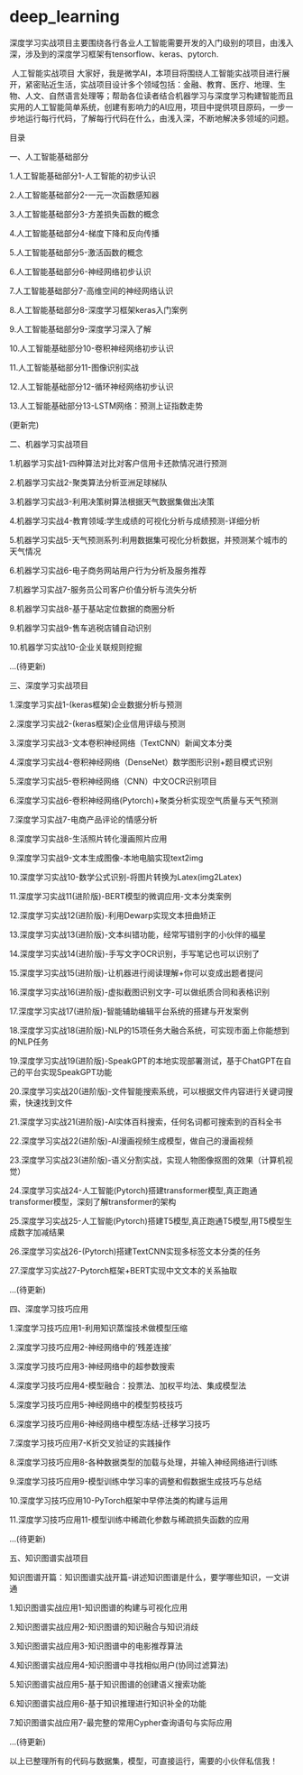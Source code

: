 # deep_learning
深度学习实战项目主要围绕各行各业人工智能需要开发的入门级别的项目，由浅入深，涉及到的深度学习框架有tensorflow、keras、pytorch.

​
人工智能实战项目
大家好，我是微学AI，本项目将围绕人工智能实战项目进行展开，紧密贴近生活，实战项目设计多个领域包括：金融、教育、医疗、地理、生物、人文、自然语言处理等；帮助各位读者结合机器学习与深度学习构建智能而且实用的人工智能简单系统，创建有影响力的AI应用，项目中提供项目原码，一步一步地运行每行代码，了解每行代码在什么，由浅入深，不断地解决多领域的问题。

目录

一、人工智能基础部分

1.人工智能基础部分1-人工智能的初步认识

2.人工智能基础部分2-一元一次函数感知器

3.人工智能基础部分3-方差损失函数的概念

4.人工智能基础部分4-梯度下降和反向传播

5.人工智能基础部分5-激活函数的概念

6.人工智能基础部分6-神经网络初步认识

7.人工智能基础部分7-高维空间的神经网络认识

8.人工智能基础部分8-深度学习框架keras入门案例

9.人工智能基础部分9-深度学习深入了解

10.人工智能基础部分10-卷积神经网络初步认识

11.人工智能基础部分11-图像识别实战

12.人工智能基础部分12-循环神经网络初步认识

13.人工智能基础部分13-LSTM网络：预测上证指数走势

(更新完)

二、机器学习实战项目

1.机器学习实战1-四种算法对比对客户信用卡还款情况进行预测

2.机器学习实战2-聚类算法分析亚洲足球梯队

3.机器学习实战3-利用决策树算法根据天气数据集做出决策

4.机器学习实战4-教育领域:学生成绩的可视化分析与成绩预测-详细分析

5.机器学习实战5-天气预测系列:利用数据集可视化分析数据，并预测某个城市的天气情况

6.机器学习实战6-电子商务网站用户行为分析及服务推荐

7.机器学习实战7-服务员公司客户价值分析与流失分析

8.机器学习实战8-基于基站定位数据的商圈分析

9.机器学习实战9-售车逃税店铺自动识别

10.机器学习实战10-企业关联规则挖掘

...(待更新)

三、深度学习实战项目

1.深度学习实战1-(keras框架)企业数据分析与预测

2.深度学习实战2-(keras框架)企业信用评级与预测

3.深度学习实战3-文本卷积神经网络（TextCNN）新闻文本分类

4.深度学习实战4-卷积神经网络（DenseNet）数学图形识别+题目模式识别

5.深度学习实战5-卷积神经网络（CNN）中文OCR识别项目

6.深度学习实战6-卷积神经网络(Pytorch)+聚类分析实现空气质量与天气预测

7.深度学习实战7-电商产品评论的情感分析

8.深度学习实战8-生活照片转化漫画照片应用

9.深度学习实战9-文本生成图像-本地电脑实现text2img

10.深度学习实战10-数学公式识别-将图片转换为Latex(img2Latex)

11.深度学习实战11(进阶版)-BERT模型的微调应用-文本分类案例

12.深度学习实战12(进阶版)-利用Dewarp实现文本扭曲矫正

13.深度学习实战13(进阶版)-文本纠错功能，经常写错别字的小伙伴的福星

14.深度学习实战14(进阶版)-手写文字OCR识别，手写笔记也可以识别了

15.深度学习实战15(进阶版)-让机器进行阅读理解+你可以变成出题者提问

16.深度学习实战16(进阶版)-虚拟截图识别文字-可以做纸质合同和表格识别

17.深度学习实战17(进阶版)-智能辅助编辑平台系统的搭建与开发案例

18.深度学习实战18(进阶版)-NLP的15项任务大融合系统，可实现市面上你能想到的NLP任务

19.深度学习实战19(进阶版)-SpeakGPT的本地实现部署测试，基于ChatGPT在自己的平台实现SpeakGPT功能

20.深度学习实战20(进阶版)-文件智能搜索系统，可以根据文件内容进行关键词搜索，快速找到文件

21.深度学习实战21(进阶版)-AI实体百科搜索，任何名词都可搜索到的百科全书

22.深度学习实战22(进阶版)-AI漫画视频生成模型，做自己的漫画视频

23.深度学习实战23(进阶版)-语义分割实战，实现人物图像抠图的效果（计算机视觉）

24.深度学习实战24-人工智能(Pytorch)搭建transformer模型,真正跑通transformer模型，深刻了解transformer的架构

25.深度学习实战25-人工智能(Pytorch)搭建T5模型,真正跑通T5模型,用T5模型生成数字加减结果

26.深度学习实战26-(Pytorch)搭建TextCNN实现多标签文本分类的任务

27.深度学习实战27-Pytorch框架+BERT实现中文文本的关系抽取

...(待更新)

四、深度学习技巧应用

1.深度学习技巧应用1-利用知识蒸馏技术做模型压缩

2.深度学习技巧应用2-神经网络中的‘残差连接’

3.深度学习技巧应用3-神经网络中的超参数搜索

4.深度学习技巧应用4-模型融合：投票法、加权平均法、集成模型法

5.深度学习技巧应用5-神经网络中的模型剪枝技巧

6.深度学习技巧应用6-神经网络中模型冻结-迁移学习技巧

7.深度学习技巧应用7-K折交叉验证的实践操作

8.深度学习技巧应用8-各种数据类型的加载与处理，并输入神经网络进行训练

9.深度学习技巧应用9-模型训练中学习率的调整和假数据生成技巧与总结

10.深度学习技巧应用10-PyTorch框架中早停法类的构建与运用

11.深度学习技巧应用11-模型训练中稀疏化参数与稀疏损失函数的应用

...(待更新)

五、知识图谱实战项目

知识图谱开篇：知识图谱实战开篇-讲述知识图谱是什么，要学哪些知识，一文讲通

1.知识图谱实战应用1-知识图谱的构建与可视化应用

2.知识图谱实战应用2-知识图谱的知识融合与知识消歧

3.知识图谱实战应用3-知识图谱中的电影推荐算法

4.知识图谱实战应用4-知识图谱中寻找相似用户(协同过滤算法)

5.知识图谱实战应用5-基于知识图谱的创建语义搜索功能

6.知识图谱实战应用6-基于知识推理进行知识补全的功能

7.知识图谱实战应用7-最完整的常用Cypher查询语句与实际应用

...(待更新)


以上已整理所有的代码与数据集，模型，可直接运行，需要的小伙伴私信我！



